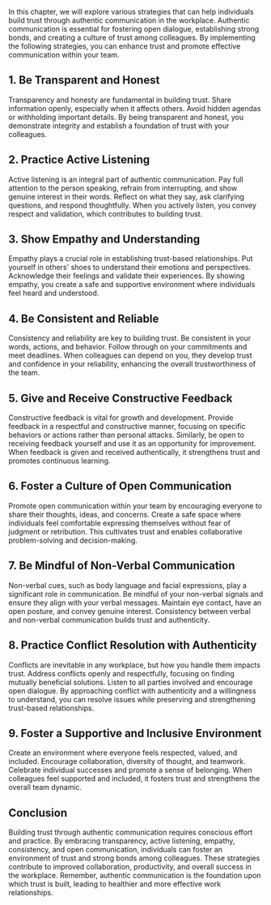 
In this chapter, we will explore various strategies that can help individuals build trust through authentic communication in the workplace. Authentic communication is essential for fostering open dialogue, establishing strong bonds, and creating a culture of trust among colleagues. By implementing the following strategies, you can enhance trust and promote effective communication within your team.

## 1\. Be Transparent and Honest

Transparency and honesty are fundamental in building trust. Share information openly, especially when it affects others. Avoid hidden agendas or withholding important details. By being transparent and honest, you demonstrate integrity and establish a foundation of trust with your colleagues.

## 2\. Practice Active Listening

Active listening is an integral part of authentic communication. Pay full attention to the person speaking, refrain from interrupting, and show genuine interest in their words. Reflect on what they say, ask clarifying questions, and respond thoughtfully. When you actively listen, you convey respect and validation, which contributes to building trust.

## 3\. Show Empathy and Understanding

Empathy plays a crucial role in establishing trust-based relationships. Put yourself in others' shoes to understand their emotions and perspectives. Acknowledge their feelings and validate their experiences. By showing empathy, you create a safe and supportive environment where individuals feel heard and understood.

## 4\. Be Consistent and Reliable

Consistency and reliability are key to building trust. Be consistent in your words, actions, and behavior. Follow through on your commitments and meet deadlines. When colleagues can depend on you, they develop trust and confidence in your reliability, enhancing the overall trustworthiness of the team.

## 5\. Give and Receive Constructive Feedback

Constructive feedback is vital for growth and development. Provide feedback in a respectful and constructive manner, focusing on specific behaviors or actions rather than personal attacks. Similarly, be open to receiving feedback yourself and use it as an opportunity for improvement. When feedback is given and received authentically, it strengthens trust and promotes continuous learning.

## 6\. Foster a Culture of Open Communication

Promote open communication within your team by encouraging everyone to share their thoughts, ideas, and concerns. Create a safe space where individuals feel comfortable expressing themselves without fear of judgment or retribution. This cultivates trust and enables collaborative problem-solving and decision-making.

## 7\. Be Mindful of Non-Verbal Communication

Non-verbal cues, such as body language and facial expressions, play a significant role in communication. Be mindful of your non-verbal signals and ensure they align with your verbal messages. Maintain eye contact, have an open posture, and convey genuine interest. Consistency between verbal and non-verbal communication builds trust and authenticity.

## 8\. Practice Conflict Resolution with Authenticity

Conflicts are inevitable in any workplace, but how you handle them impacts trust. Address conflicts openly and respectfully, focusing on finding mutually beneficial solutions. Listen to all parties involved and encourage open dialogue. By approaching conflict with authenticity and a willingness to understand, you can resolve issues while preserving and strengthening trust-based relationships.

## 9\. Foster a Supportive and Inclusive Environment

Create an environment where everyone feels respected, valued, and included. Encourage collaboration, diversity of thought, and teamwork. Celebrate individual successes and promote a sense of belonging. When colleagues feel supported and included, it fosters trust and strengthens the overall team dynamic.

## Conclusion

Building trust through authentic communication requires conscious effort and practice. By embracing transparency, active listening, empathy, consistency, and open communication, individuals can foster an environment of trust and strong bonds among colleagues. These strategies contribute to improved collaboration, productivity, and overall success in the workplace. Remember, authentic communication is the foundation upon which trust is built, leading to healthier and more effective work relationships.
